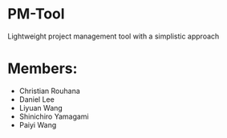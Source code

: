 # PM-Tool  
Lightweight project management tool with a simplistic approach

# Members:
* Christian Rouhana
* Daniel Lee
* Liyuan Wang
* Shinichiro Yamagami
* Paiyi Wang
